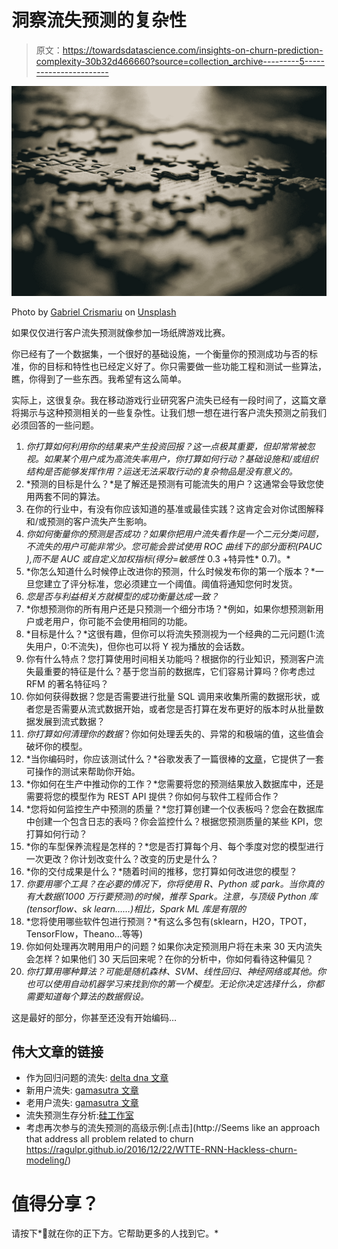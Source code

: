 # 洞察流失预测的复杂性

> 原文：<https://towardsdatascience.com/insights-on-churn-prediction-complexity-30b32d466660?source=collection_archive---------5----------------------->

![](img/225f8a0630a9710c4c779e6a003b485f.png)

Photo by [Gabriel Crismariu](https://unsplash.com/@momentsbygabriel?utm_source=medium&utm_medium=referral) on [Unsplash](https://unsplash.com?utm_source=medium&utm_medium=referral)

如果仅仅进行客户流失预测就像参加一场纸牌游戏比赛。

你已经有了一个数据集，一个很好的基础设施，一个衡量你的预测成功与否的标准，你的目标和特性也已经定义好了。你只需要做一些功能工程和测试一些算法，瞧，你得到了一些东西。我希望有这么简单。

实际上，这很复杂。我在移动游戏行业研究客户流失已经有一段时间了，这篇文章将揭示与这种预测相关的一些复杂性。让我们想一想在进行客户流失预测之前我们必须回答的一些问题。

1.  *你打算如何利用你的结果来产生投资回报？这一点极其重要，但却常常被忽视。如果某个用户成为高流失率用户，你打算如何行动？基础设施和/或组织结构是否能够发挥作用？运送无法采取行动的复杂物品是没有意义的。*
2.  *预测的目标是什么？*是了解还是预测有可能流失的用户？这通常会导致您使用两套不同的算法。
3.  在你的行业中，有没有你应该知道的基准或最佳实践？这肯定会对你试图解释和/或预测的客户流失产生影响。
4.  *你如何衡量你的预测是否成功？如果你把用户流失看作是一个二元分类问题，不流失的用户可能非常少。您可能会尝试使用 ROC 曲线下的部分面积(PAUC ),而不是 AUC 或自定义加权指标(得分=敏感性* 0.3 +特异性* 0.7)。*
5.  *你怎么知道什么时候停止改进你的预测，什么时候发布你的第一个版本？*一旦您建立了评分标准，您必须建立一个阈值。阈值将通知您何时发货。
6.  *您是否与利益相关方就模型的成功衡量达成一致？*
7.  *你想预测你的所有用户还是只预测一个细分市场？*例如，如果你想预测新用户或老用户，你可能不会使用相同的功能。
8.  *目标是什么？*这很有趣，但你可以将流失预测视为一个经典的二元问题(1:流失用户，0:不流失)，但你也可以将 Y 视为播放的会话数。
9.  你有什么特点？您打算使用时间相关功能吗？根据你的行业知识，预测客户流失最重要的特征是什么？基于您当前的数据库，它们容易计算吗？你考虑过 RFM 的著名特征吗？
10.  你如何获得数据？您是否需要进行批量 SQL 调用来收集所需的数据形状，或者您是否需要从流式数据开始，或者您是否打算在发布更好的版本时从批量数据发展到流式数据？
11.  *你打算如何清理你的数据*？你如何处理丢失的、异常的和极端的值，这些值会破坏你的模型。
12.  *当你编码时，你应该测试什么？*谷歌发表了一篇很棒的[文章](https://research.google.com/pubs/pub45742.html)，它提供了一套可操作的测试来帮助你开始。
13.  *你如何在生产中推动你的工作？*您需要将您的预测结果放入数据库中，还是需要将您的模型作为 REST API 提供？你如何与软件工程师合作？
14.  *您将如何监控生产中预测的质量？*您打算创建一个仪表板吗？您会在数据库中创建一个包含日志的表吗？你会监控什么？根据您预测质量的某些 KPI，您打算如何行动？
15.  *你的车型保养流程是怎样的？*您是否打算每个月、每个季度对您的模型进行一次更改？你计划改变什么？改变的历史是什么？
16.  *你的交付成果是什么？*随着时间的推移，您打算如何改进您的模型？
17.  *你要用哪个工具？在必要的情况下，你将使用 R、Python 或 park。当你真的有大数据(1000 万行要预测)的时候，推荐 Spark。注意，与顶级 Python 库(tensorflow、sk learn……)相比，Spark ML 库是有限的*
18.  *您将使用哪些软件包进行预测？*有这么多包有(sklearn，H2O，TPOT，TensorFlow，Theano…等等)
19.  你如何处理再次聘用用户的问题？如果你决定预测用户将在未来 30 天内流失会怎样？如果他们 30 天后回来呢？在你的分析中，你如何看待这种偏见？
20.  *你打算用哪种算法？可能是随机森林、SVM、线性回归、神经网络或其他。你也可以使用自动机器学习来找到你的第一个模型。无论你决定选择什么，你都需要知道每个算法的数据假设。*

这是最好的部分，你甚至还没有开始编码…

## 伟大文章的链接

*   作为回归问题的流失: [delta dna 文章](https://www.google.ca/search?q=delta+dna+churn&oq=delta+dna+churn&aqs=chrome..69i57j0l5.3701j0j1&sourceid=chrome&ie=UTF-8)
*   新用户流失: [gamasutra 文章](http://www.gamasutra.com/view/feature/170472/predicting_churn_datamining_your_.php)
*   老用户流失: [gamasutra 文章](http://www.gamasutra.com/view/feature/176747/predicting_churn_when_do_veterans_.php?print=1)
*   流失预测生存分析:[硅工作室](http://www.siliconstudio.co.jp/rd/4front/pdf/DSAA2016_Churn_Prediction_Montreal.pdf)
*   考虑再次参与的流失预测的高级示例:[点击](http://Seems like an approach that address all problem related to churn  https://ragulpr.github.io/2016/12/22/WTTE-RNN-Hackless-churn-modeling/)

# 值得分享？

请按下*💚就在你的正下方。它帮助更多的人找到它。*